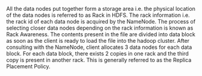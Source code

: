 All the data nodes put together form a storage area i.e. the physical location of the data nodes is referred to as Rack in HDFS. The rack information i.e. the rack id of each data node is acquired by the NameNode. The process of selecting closer data nodes depending on the rack information is known as Rack Awareness.
The contents present in the file are divided into data block as soon as the client is ready to load the file into the hadoop cluster. After consulting with the NameNode, client allocates 3 data nodes for each data block. For each data block, there exists 2 copies in one rack and the third copy is present in another rack. This is generally referred to as the Replica Placement Policy.
